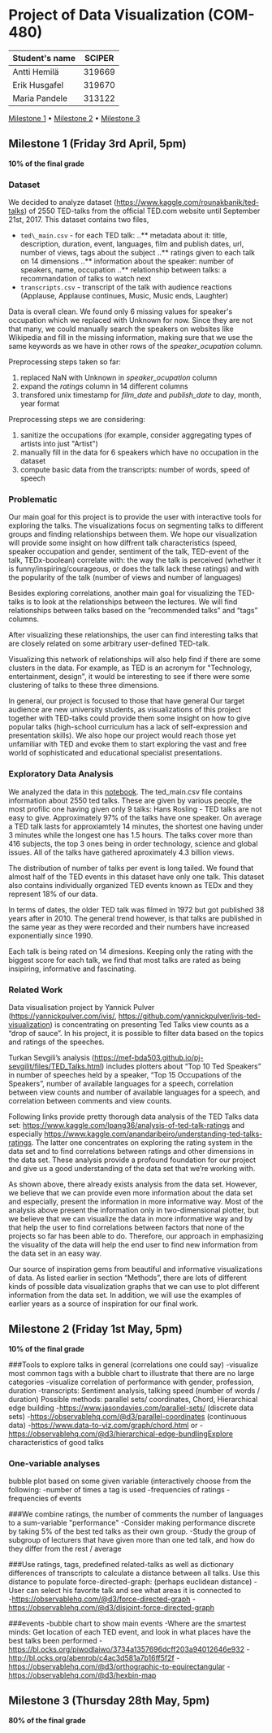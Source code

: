 # Project of Data Visualization (COM-480)

| Student's name | SCIPER |
| -------------- | ------ |
|Antti Hemilä|319669|
|Erik Husgafel|319670|
|Maria Pandele|313122|

[Milestone 1](#milestone-1-friday-3rd-april-5pm) • [Milestone 2](#milestone-2-friday-1st-may-5pm) • [Milestone 3](#milestone-3-thursday-28th-may-5pm)

## Milestone 1 (Friday 3rd April, 5pm)

**10% of the final grade**
### Dataset
We decided to analyze dataset (https://www.kaggle.com/rounakbanik/ted-talks) of 2550 TED-talks from
the official TED.com website until September 21st, 2017. This dataset contains two files, 
* `ted\_main.csv` - for each TED talk:
  ..** metadata about it: title, description, duration, event, languages, film and publish dates, url, number of views, tags about the subject
  ..** ratings given to each talk on 14 dimensions
  ..** information about the speaker: number of speakers, name, occupation
  ..** relationship between talks: a recommandation of talks to watch next
* `transcripts.csv` - transcript of the talk with audience reactions (Applause, Applause continues,
Music, Music ends, Laughter)

Data is overall clean. We found only 6 missing values for speaker's occupation which we replaced with
Unknown for now. Since they are not that many, we could manually search the speakers on websites like
Wikipedia and fill in the missing information, making sure that we use the same keywords as we have 
in other rows of the *speaker_ocupation* column.

Preprocessing steps taken so far:
1. replaced NaN with Unknown in *speaker_ocupation* column
2. expand the *ratings* column in 14 different columns
3. transfored unix timestamp for *film_date* and *publish_date* to day, month, year format

Preprocessing steps we are considering:
1. sanitize the occupations (for example, consider aggregating types of artists into just "Artist")
2. manually fill in the data for 6 speakers which have no occupation in the dataset 
3. compute basic data from the transcripts: number of words, speed of speech


### Problematic

Our main goal for this project is to provide the user with interactive tools for exploring the talks. The visualizations focus on segmenting talks to different groups and finding relationships between them. We hope our visualization will provide some insight on how diffrent talk characteristics (speed, speaker occupation and gender, sentiment of the talk, TED-event of the talk, TEDx-boolean) correlate with:
the way the talk is perceived (whether it is funny/inspiring/courageous, or does the talk lack these ratings) and 
with the popularity of the talk (number of views and number of languages)

Besides exploring correlations, another main goal for visualizing the TED-talks is to look at the relationships between the lectures. We will find relationships between talks based on the “recommended talks” and “tags” columns.

After visualizing these relationships, the user can find interesting talks that are closely related on some arbitrary user-defined TED-talk. 

Visualizing this network of relationships will also help find if there are some clusters in the data. For example, as TED is an acronym for "Technology, entertainment, design", it would be interesting to see if there were some clustering of talks to these three dimensions.

In general, our project is focused to those that have general Our target audience are new university students, as visualizations of this project together with TED-talks could provide them some insight on how to give popular talks (high-school curriculum has a lack of self-expression and presentation skills). 
We also hope our project would reach those yet unfamiliar with TED and evoke them to start exploring the vast and free world of sophisticated and educational specialist presentations. 


### Exploratory Data Analysis

We analyzed the data in this [notebook](/Exploratory%20data%20analysis.ipynb). The ted\_main.csv file 
contains information about 2550 ted talks. These are given by various people, the most profilic one 
having given only 9 talks: Hans Rosling - TED talks are not easy to give. Approximately 97% of the 
talks have one speaker. On average a TED talk lasts for approxiamtely 14 minutes, the shortest one
having under 3 minutes while the longest one has 1.5 hours. The talks cover more than 416 subjects,
the top 3 ones being in order technology, science and global issues. All of the talks have gathered 
aproximately 4.3 billion views.

The distribution of number of talks per event is long tailed. We found that almost half of the TED
events in this dataset have only one talk. This dataset also contains individually organized TED 
events known as TEDx and they represent 18% of our data.

In terms of dates, the older TED talk was filmed in 1972 but got published 38 years after in 2010.
The general trend however, is that talks are published in the same year as they were recorded and 
their numbers have increased exponentially since 1990.

Each talk is being rated on 14 dimesions. Keeping only the rating with the biggest score for each
talk, we find that most talks are rated as being insipiring, informative and fascinating.


### Related Work

Data visualisation project by Yannick Pulver (https://yannickpulver.com/ivis/, 
https://github.com/yannickpulver/ivis-ted-visualization) is concentrating on presenting Ted Talks view counts as a “drop of sauce”. In his project, it is possible to filter data based on the topics and ratings of the speeches.

Turkan Sevgili’s analysis (https://mef-bda503.github.io/pj-sevgilit/files/TED_Talks.html) includes plotters about “Top 10 Ted Speakers” in number of speeches held by a speaker, “Top 15 Occupations of the Speakers”, number of available languages for a speech, correlation between view counts and number of available languages for a speech, and correlation between comments and view counts.

Following links provide pretty thorough data analysis of the TED Talks data set: https://www.kaggle.com/lpang36/analysis-of-ted-talk-ratings and especially https://www.kaggle.com/anandaribeiro/understanding-ted-talks-ratings. The latter one concentrates on exploring the rating system in the data set and to find correlations between ratings and other dimensions in the data set. These analysis provide a profound foundation for our project and give us a good understanding of the data set that we’re working with.

As shown above, there already exists analysis from the data set. However, we believe that we can provide even more information about the data set and especially, present the information in more informative way. Most of the analysis above present the information only in two-dimensional plotter, but we believe that we can visualize the data in more informative way and by that help the user to find correlations between factors that none of the projects so far has been able to do. Therefore, our approach in emphasizing the visuality of the data will help the end user to find new information from the data set in an easy way.

Our source of inspiration gems from beautiful and informative visualizations of data. As listed earlier in section “Methods”, there are lots of different kinds of possible data visualization graphs that we can use to plot different information from the data set. In addition, we will use the examples of earlier years as a source of inspiration for our final work.


## Milestone 2 (Friday 1st May, 5pm)

**10% of the final grade**



###Tools to explore talks in general (correlations one could say)
-visualize most common tags with a bubble chart to illustrate that there are no large categories
-visualize correlation of performance with gender, profession, duration
-transcripts: Sentiment analysis, talking speed (number of words / duration)
Possible methods: parallel sets/ coordinates, Chord, Hierarchical edge building
-https://www.jasondavies.com/parallel-sets/  (discrete data sets)
-https://observablehq.com/@d3/parallel-coordinates (continuous data)
-https://www.data-to-viz.com/graph/chord.html or
-https://observablehq.com/@d3/hierarchical-edge-bundlingExplore characteristics
of good talks


### One-variable analyses
bubble plot based on some given variable (interactively choose from the following:
-number of times a tag is used
-frequencies of ratings
-frequencies of events


###We combine ratings, the number of comments the number of languages to a sum-variable "performance"
-Consider making performance discrete by taking 5% of the best ted talks as their own group.
-Study the group of subgroup of lecturers that have given more than one ted talk, and how do they differ from the rest / average


###Use ratings, tags, predefined related-talks as well as dictionary differences of transcripts to calculate a distance between all talks. Use this distance to populate force-directed-graph:
(perhaps euclidean distance)
-User can select his favorite talk and see what areas it is connected to    
-https://observablehq.com/@d3/force-directed-graph
-https://observablehq.com/@d3/disjoint-force-directed-graph


###events
-bubble chart to show main events
-Where are the smartest minds: Get location of each TED event, and look in what places have the best talks been performed
-https://bl.ocks.org/piwodlaiwo/3734a1357696dcff203a94012646e932
-http://bl.ocks.org/abenrob/c4ac3d581a7b16ff5f2f
-https://observablehq.com/@d3/orthographic-to-equirectangular
-https://observablehq.com/@d3/hexbin-map




## Milestone 3 (Thursday 28th May, 5pm)

**80% of the final grade**

